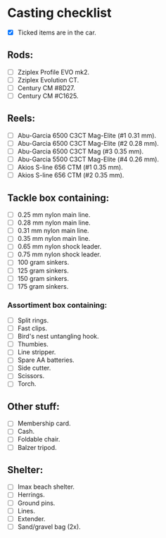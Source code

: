 # Casting checklist

* [x] Ticked items are in the car.

## Rods:

* [ ] Zziplex Profile EVO mk2.
* [ ] Zziplex Evolution CT.
* [ ] Century CM #8D27.
* [ ] Century CM #C1625.

## Reels: 

* [ ] Abu-Garcia 6500 C3CT Mag-Elite (#1 0.31 mm).
* [ ] Abu-Garcia 6500 C3CT Mag-Elite (#2 0.28 mm).
* [ ] Abu-Garcia 6500 C3CT Mag (#3 0.35 mm).
* [ ] Abu-Garcia 5500 C3CT Mag-Elite (#4 0.26 mm).
* [ ] Akios S-line 656 CTM (#1 0.35 mm).
* [ ] Akios S-line 656 CTM (#2 0.35 mm).

## Tackle box containing:

* [ ] 0.25 mm nylon main line.
* [ ] 0.28 mm nylon main line.
* [ ] 0.31 mm nylon main line.
* [ ] 0.35 mm nylon main line.
* [ ] 0.65 mm nylon shock leader.
* [ ] 0.75 mm nylon shock leader.
* [ ] 100 gram sinkers.
* [ ] 125 gram sinkers.
* [ ] 150 gram sinkers.
* [ ] 175 gram sinkers.

### Assortiment box containing:

* [ ] Split rings.
* [ ] Fast clips.
* [ ] Bird's nest untangling hook.
* [ ] Thumbies.
* [ ] Line stripper.
* [ ] Spare AA batteries.
* [ ] Side cutter.
* [ ] Scissors.
* [ ] Torch.

## Other stuff:

* [ ] Membership card.
* [ ] Cash.
* [ ] Foldable chair.
* [ ] Balzer tripod.

## Shelter:

* [ ] Imax beach shelter.
* [ ] Herrings.
* [ ] Ground pins.
* [ ] Lines.
* [ ] Extender.
* [ ] Sand/gravel bag (2x).
